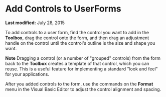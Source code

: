 
# Add Controls to UserForms

 **Last modified:** July 28, 2015

To add controls to a user form, find the control you want to add in the  **Toolbox**, drag the control onto the form, and then drag an adjustment handle on the control until the control's outline is the size and shape you want.

 **Note**  Dragging a control (or a number of "grouped" controls) from the form back to the  **Toolbox** creates a template of that control, which you can reuse. This is a useful feature for implementing a standard "look and feel" for your applications.

After you added controls to the form, use the commands on the  **Format** menu in the Visual Basic Editor to adjust the control alignment and spacing.
